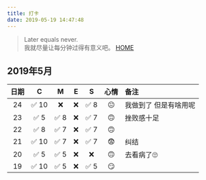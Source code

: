 ```yaml
---
title: 打卡
date: 2019-05-19 14:47:48
---
```

>Later equals never.  
>我就尽量让每分钟过得有意义吧。
>[HOME](/)

## 2019年5月
日期 | C | M | E | S | 心情 | 备注
:-----:|:-----:|:-----:|:-----:|:-----:|:-----: |:-
24|✅ 10|❌|❌|✅ 8|😐|我做到了 但是有啥用呢
23|✅ 5|✅ 8|❌|✅ 7|🙃|挫败感十足
22|✅ 8|✅ 7|❌|✅ 7|🙃|
21|✅ 10|✅ 7|❌|✅ 7|😨|纠结
20|✅ 5|✅ 5|❌|❌|🙃|去看病了🙄
19|✅ 10|✅ 5|❌|✅ 5|😏|